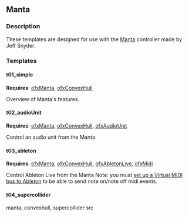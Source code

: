 ## Manta

### Description

These templates are designed for use with the [Manta](http://www.snyderphonics.com/products.htm) controller made by Jeff Snyder.


### Templates

#### t01_simple

**Requires**: [ofxManta](https://www.github.com/genekogan/ofxManta), [ofxConvexHull](https://github.com/genekogan/ofxConvexHull)

Overview of Manta's features.


#### t02_audioUnit

**Requires**: [ofxManta](https://www.github.com/genekogan/ofxManta), [ofxConvexHull](https://github.com/genekogan/ofxConvexHull), [ofxAudioUnit](https://github.com/admsyn/ofxAudioUnit)

Control an audio unit from the Manta


#### t03_ableton

**Requires**: [ofxManta](https://www.github.com/genekogan/ofxManta), [ofxConvexHull](https://github.com/genekogan/ofxConvexHull), [ofxAbletonLive](https://github.com/genekogan/ofxAbletonLive), [ofxMidi](https://github.com/danomatika/ofxMidi)

Control Ableton Live from the Manta
Note: you must [set up a Virtual MIDI bus to Ableton](https://www.ableton.com/en/help/article/using-virtual-MIDI-buses-live/) to be able to send note on/note off midi events.




#### t04_supercollider

manta, convexhull, supercollider src